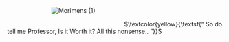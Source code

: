 ㅤㅤㅤㅤㅤㅤㅤㅤ![Morimens (1)](https://github.com/user-attachments/assets/f8be5e87-b94a-4edf-9404-9449388ccb1c)



   
    
   
    
    
$\textcolor{yellow}{\textsf{“ So do tell me Professor, Is it Worth it? All this nonsense.. ”}}$

